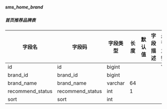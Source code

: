 
##### sms_home_brand
##### 首页推荐品牌表
|字段名|字段码|字段类型|长度|默认值|字段描述|是否主键|
|----|----|----|----|----|----|----|
|id|id|bigint||||Y|
|brand_id|brand_id|bigint|||||
|brand_name|brand_name|varchar|64||||
|recommend_status|recommend_status|int|1||||
|sort|sort|int|||||
